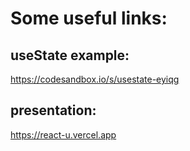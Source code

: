 # Some useful links:

## useState example:

https://codesandbox.io/s/usestate-eyiqg

## presentation:

https://react-u.vercel.app


